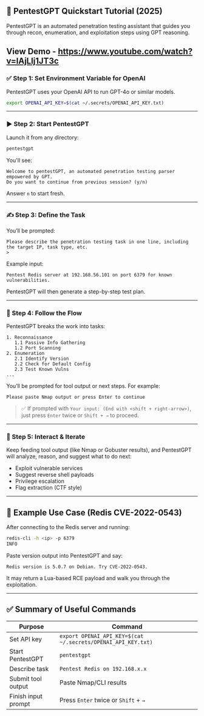 ## 🚀 PentestGPT Quickstart Tutorial (2025)

PentestGPT is an automated penetration testing assistant that guides you through recon, enumeration, and exploitation steps using GPT reasoning.

View Demo - https://www.youtube.com/watch?v=lAjLIj1JT3c
---

### ✅ Step 1: Set Environment Variable for OpenAI

PentestGPT uses your OpenAI API to run GPT-4o or similar models.

```bash
export OPENAI_API_KEY=$(cat ~/.secrets/OPENAI_API_KEY.txt)
```

---

### ▶️ Step 2: Start PentestGPT

Launch it from any directory:

```bash
pentestgpt
```

You'll see:

```
Welcome to pentestGPT, an automated penetration testing parser empowered by GPT.
Do you want to continue from previous session? (y/n)
```

Answer `n` to start fresh.

---

### ✍️ Step 3: Define the Task

You’ll be prompted:

```
Please describe the penetration testing task in one line, including the target IP, task type, etc.
>
```

Example input:

```
Pentest Redis server at 192.168.56.101 on port 6379 for known vulnerabilities.
```

PentestGPT will then generate a step-by-step test plan.

---

### 🧠 Step 4: Follow the Flow

PentestGPT breaks the work into tasks:

```
1. Reconnaissance
   1.1 Passive Info Gathering
   1.2 Port Scanning
2. Enumeration
   2.1 Identify Version
   2.2 Check for Default Config
   2.3 Test Known Vulns
...
```

You’ll be prompted for tool output or next steps. For example:

```
Please paste Nmap output or press Enter to continue
```

> ✅ If prompted with `Your input: (End with <shift + right-arrow>)`, just press `Enter` twice or `Shift + →` to proceed.

---

### 🔁 Step 5: Interact & Iterate

Keep feeding tool output (like Nmap or Gobuster results), and PentestGPT will analyze, reason, and suggest what to do next:

* Exploit vulnerable services
* Suggest reverse shell payloads
* Privilege escalation
* Flag extraction (CTF style)

---

## 🧪 Example Use Case (Redis CVE-2022-0543)

After connecting to the Redis server and running:

```bash
redis-cli -h <ip> -p 6379
INFO
```

Paste version output into PentestGPT and say:

```
Redis version is 5.0.7 on Debian. Try CVE-2022-0543.
```

It may return a Lua-based RCE payload and walk you through the exploitation.

---

## ✅ Summary of Useful Commands

| Purpose             | Command                                                      |
| ------------------- | ------------------------------------------------------------ |
| Set API key         | `export OPENAI_API_KEY=$(cat ~/.secrets/OPENAI_API_KEY.txt)` |
| Start PentestGPT    | `pentestgpt`                                                 |
| Describe task       | `Pentest Redis on 192.168.x.x`                               |
| Submit tool output  | Paste Nmap/CLI results                                       |
| Finish input prompt | Press `Enter` twice or `Shift` + `→`                         |

